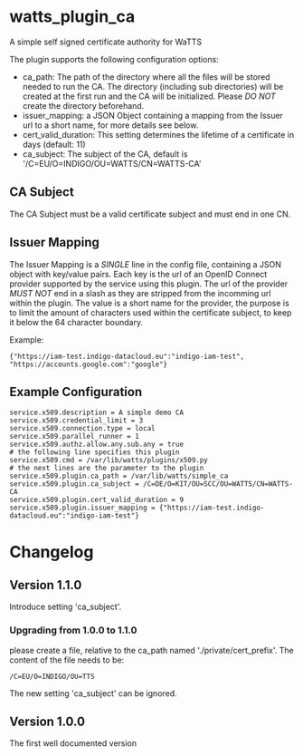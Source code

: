 # watts_plugin_ca
A simple self signed certificate authority for WaTTS

The plugin supports the following configuration options:
- ca_path: The path of the directory where all the files will be stored needed to run the CA. The directory (including sub directories) will be created at the first run and the CA will be initialized. Please *DO NOT* create the directory beforehand.
- issuer_mapping: a JSON Object containing a mapping from the Issuer url to a short name, for more details see below.
- cert_valid_duration: This setting determines the lifetime of a certificate in days (default: 11)
- ca_subject: The subject of the CA, default is '/C=EU/O=INDIGO/OU=WATTS/CN=WATTS-CA'

## CA Subject
The CA Subject must be a valid certificate subject and must end in one CN.

## Issuer Mapping
The Issuer Mapping is a *SINGLE* line in the config file, containing a JSON object with
key/value pairs. Each key is the url of an OpenID Connect provider supported by the service
using this plugin.
The url of the provider *MUST NOT* end in a slash as they are stripped from the incomming url
within the plugin.
The value is a short name for the provider, the purpose is to limit the amount of characters
used within the certificate subject, to keep it below the 64 character boundary.

Example:
```
{"https://iam-test.indigo-datacloud.eu":"indigo-iam-test", "https://accounts.google.com":"google"}
```

## Example Configuration
```
service.x509.description = A simple demo CA
service.x509.credential_limit = 3
service.x509.connection.type = local
service.x509.parallel_runner = 1
service.x509.authz.allow.any.sub.any = true
# the following line specifies this plugin
service.x509.cmd = /var/lib/watts/plugins/x509.py
# the next lines are the parameter to the plugin
service.x509.plugin.ca_path = /var/lib/watts/simple_ca
service.x509.plugin.ca_subject = /C=DE/O=KIT/OU=SCC/OU=WATTS/CN=WATTS-CA
service.x509.plugin.cert_valid_duration = 9
service.x509.plugin.issuer_mapping = {"https://iam-test.indigo-datacloud.eu":"indigo-iam-test"}
```

# Changelog
## Version 1.1.0
Introduce setting 'ca_subject'.

### Upgrading from 1.0.0 to 1.1.0
please create a file, relative to the ca_path named './private/cert_prefix'.
The content of the file needs to be:
```
/C=EU/O=INDIGO/OU=TTS
```
The new setting 'ca_subject' can be ignored.

## Version 1.0.0
The first well documented version
